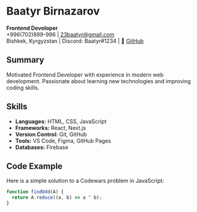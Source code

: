 # Baatyr Birnazarov

**Frontend Developer**  
+996(702)899-986 | 23baatyr@gmail.com  
Bishkek, Kyrgyzstan | Discord: Baatyr#1234 | 🔗 [GitHub](https://github.com/baatyr10)

## Summary
Motivated Frontend Developer with experience in modern web development. Passionate about learning new technologies and improving coding skills.

## Skills
- **Languages:** HTML, CSS, JavaScript
- **Frameworks:** React, Next.js
- **Version Control:** Git, GitHub
- **Tools:** VS Code, Figma, GitHub Pages
- **Databases:** Firebase

## Code Example
Here is a simple solution to a Codewars problem in JavaScript:

```javascript
function findOdd(A) {
  return A.reduce((a, b) => a ^ b);
}

